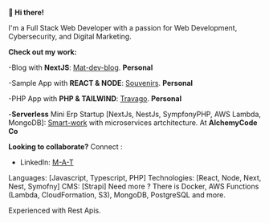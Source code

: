 **👋 Hi there!**

I'm a Full Stack Web Developer with a passion for Web Development, Cybersecurity, and Digital Marketing.

**Check out my work:**

-Blog with **NextJS**: [Mat-dev-blog](https://mat-dev-blog-nextjs.vercel.app/). **Personal**

-Sample App with **REACT & NODE**: [Souvenirs](https://souvenirsappproject.netlify.app/). **Personal**

-PHP App with **PHP & TAILWIND**: [Travago](http://travago.42web.io/). **Personal**

-**Serverless** Mini Erp Startup [NextJs, NestJs, SympfonyPHP, AWS Lambda, MongoDB]: [Smart-work](www.smartwork.tn) with microservices artchitecture. At **AlchemyCode Co**

**Looking to collaborate?**
Connect :
  - LinkedIn: [M-A-T](www.linkedin.com/in/M-A-T)

Languages: [Javascript, Typescript, PHP]
Technologies: [React, Node, Next, Nest, Symofny]
CMS: [Strapi]
Need more ? There is Docker, AWS Functions (Lambda, CloudFormation, S3), MongoDB, PostgreSQL and more.

Experienced with Rest Apis. 
